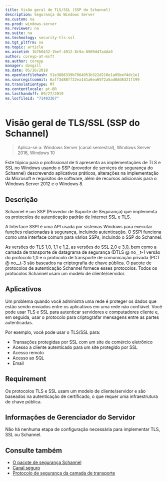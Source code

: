 ```yaml
---
title: Visão geral de TLS/SSL (SSP do Schannel)
description: Segurança do Windows Server
ms.custom: na
ms.prod: windows-server
ms.reviewer: na
ms.suite: na
ms.technology: security-tls-ssl
ms.tgt_pltfrm: na
ms.topic: article
ms.assetid: 1b7b0432-1bef-4912-8c9a-8989d47a4da9
author: coreyp-at-msft
ms.author: coreyp
manager: dongill
ms.date: 05/16/2018
ms.openlocfilehash: 51e3886339b7864951b322d210e1a05bef4dc1e1
ms.sourcegitcommit: 6aff3d88ff22ea141a6ea6572a5ad8dd6321f199
ms.translationtype: MT
ms.contentlocale: pt-BR
ms.lasthandoff: 09/27/2019
ms.locfileid: "71403367"
---
```

# <a name="tlsssl-overview-schannel-ssp"></a>Visão geral de TLS/SSL (SSP do Schannel)

>Aplica-se a: Windows Server (canal semestral), Windows Server 2016, Windows 10

Este tópico para o profissional de ti apresenta as implementações de TLS e SSL no Windows usando o SSP (provedor de serviços de segurança do Schannel) descrevendo aplicativos práticos, alterações na implementação da Microsoft e requisitos de software, além de recursos adicionais para o Windows Server 2012 e o Windows 8.

## <a name="BKMK_OVER"></a>Descrição
Schannel é um SSP (Provedor de Suporte de Segurança) que implementa os protocolos de autenticação padrão de Internet SSL e TLS.

A Interface SSPI é uma API usada por sistemas Windows para executar funções relacionadas à segurança, incluindo autenticação. O SSPI funciona como uma interface comum para vários SSPs, incluindo o SSP do Schannel.

As versões do TLS 1,0, 1,1 e 1,2, as versões do SSL 2,0 e 3,0, bem como a camada de transporte de datagrama de segurança \(DTLS @ no__t-1 versão do protocolo 1,0 e o protocolo de transporte de comunicação privada \(PCT @ no__t-3 são baseados na criptografia de chave pública. O pacote de protocolos de autenticação Schannel fornece esses protocolos. Todos os protocolos Schannel usam um modelo de cliente/servidor.

## <a name="BKMK_APP"></a>Aplicativos
Um problema quando você administra uma rede é proteger os dados que estão sendo enviados entre os aplicativos em uma rede não confiável. Você pode usar TLS e SSL para autenticar servidores e computadores cliente e, em seguida, usar o protocolo para criptografar mensagens entre as partes autenticadas.

Por exemplo, você pode usar o TLS/SSL para:

-   Transações protegidas por SSL com um site de comércio eletrônico
-   Acesso a cliente autenticado para um site protegido por SSL
-   Acesso remoto
-   Acesso ao SQL
-   Email

## <a name="BKMK_SOFT"></a>Requirement
Os protocolos TLS e SSL usam um modelo de cliente/servidor e são baseados na autenticação de certificado, o que requer uma infraestrutura de chave pública.

## <a name="BKMK_INSTALL"></a>Informações de Gerenciador do Servidor
Não há nenhuma etapa de configuração necessária para implementar TLS, SSL ou Schannel.

## <a name="see-also"></a>Consulte também ##

-   [O pacote de segurança Schannel](https://docs.microsoft.com/windows/desktop/com/schannel)
-   [Canal seguro](https://docs.microsoft.com/windows/desktop/SecAuthN/secure-channel)
-   [Protocolo de segurança da camada de transporte](https://docs.microsoft.com/windows/desktop/SecAuthN/transport-layer-security-protocol)

